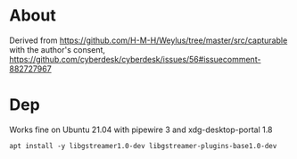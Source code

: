 # About

Derived from https://github.com/H-M-H/Weylus/tree/master/src/capturable with the author's consent, https://github.com/cyberdesk/cyberdesk/issues/56#issuecomment-882727967 

# Dep

Works fine on Ubuntu 21.04 with pipewire 3 and xdg-desktop-portal 1.8

`
apt install -y libgstreamer1.0-dev libgstreamer-plugins-base1.0-dev
`

